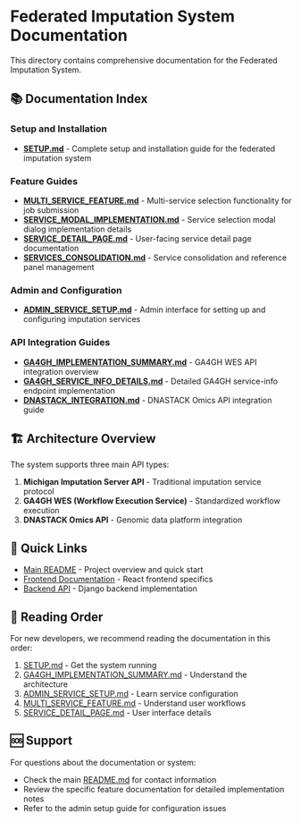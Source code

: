 # Federated Imputation System Documentation

This directory contains comprehensive documentation for the Federated Imputation System.

## 📚 Documentation Index

### Setup and Installation
- **[SETUP.md](./SETUP.md)** - Complete setup and installation guide for the federated imputation system

### Feature Guides
- **[MULTI_SERVICE_FEATURE.md](./MULTI_SERVICE_FEATURE.md)** - Multi-service selection functionality for job submission
- **[SERVICE_MODAL_IMPLEMENTATION.md](./SERVICE_MODAL_IMPLEMENTATION.md)** - Service selection modal dialog implementation details
- **[SERVICE_DETAIL_PAGE.md](./SERVICE_DETAIL_PAGE.md)** - User-facing service detail page documentation
- **[SERVICES_CONSOLIDATION.md](./SERVICES_CONSOLIDATION.md)** - Service consolidation and reference panel management

### Admin and Configuration
- **[ADMIN_SERVICE_SETUP.md](./ADMIN_SERVICE_SETUP.md)** - Admin interface for setting up and configuring imputation services

### API Integration Guides
- **[GA4GH_IMPLEMENTATION_SUMMARY.md](./GA4GH_IMPLEMENTATION_SUMMARY.md)** - GA4GH WES API integration overview
- **[GA4GH_SERVICE_INFO_DETAILS.md](./GA4GH_SERVICE_INFO_DETAILS.md)** - Detailed GA4GH service-info endpoint implementation
- **[DNASTACK_INTEGRATION.md](./DNASTACK_INTEGRATION.md)** - DNASTACK Omics API integration guide

## 🏗️ Architecture Overview

The system supports three main API types:

1. **Michigan Imputation Server API** - Traditional imputation service protocol
2. **GA4GH WES (Workflow Execution Service)** - Standardized workflow execution 
3. **DNASTACK Omics API** - Genomic data platform integration

## 🔗 Quick Links

- [Main README](../README.md) - Project overview and quick start
- [Frontend Documentation](../frontend/README.md) - React frontend specifics
- [Backend API](../imputation/) - Django backend implementation

## 📖 Reading Order

For new developers, we recommend reading the documentation in this order:

1. [SETUP.md](./SETUP.md) - Get the system running
2. [GA4GH_IMPLEMENTATION_SUMMARY.md](./GA4GH_IMPLEMENTATION_SUMMARY.md) - Understand the architecture
3. [ADMIN_SERVICE_SETUP.md](./ADMIN_SERVICE_SETUP.md) - Learn service configuration
4. [MULTI_SERVICE_FEATURE.md](./MULTI_SERVICE_FEATURE.md) - Understand user workflows
5. [SERVICE_DETAIL_PAGE.md](./SERVICE_DETAIL_PAGE.md) - User interface details

## 🆘 Support

For questions about the documentation or system:
- Check the main [README.md](../README.md) for contact information
- Review the specific feature documentation for detailed implementation notes
- Refer to the admin setup guide for configuration issues 